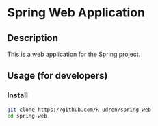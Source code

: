 # Spring Web Application

## Description
This is a web application for the Spring project.

## Usage (for developers)

### Install
```bash
git clone https://github.com/R-udren/spring-web
cd spring-web
```

